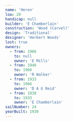 ```yaml
---
name: 'Heron'
loa: 20
handicap: null
builder: 'E Chamberlain'
construction: 'Wood (Carvel)'
design: 'Traditional'
designer: 'Herbert Woods'
lost: true
owners:
  - from: 1966
    to: null
    owner: 'E Mills'
  - from: 1946
    to: 1966
    owner: 'R Walker'
  - from: 1933
    to: 1966
    owner: 'D A G Reid'
  - from: 1930
    to: 1933
    owner: 'E Chamberlain'
sailNumber: 24
yearBuilt: 1930
---
```


